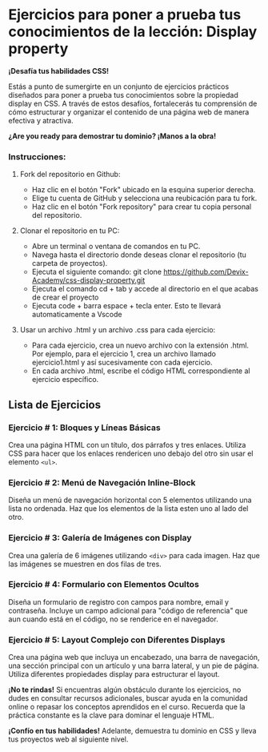 # Ejercicios para poner a prueba tus conocimientos de la lección: Display property

**¡Desafía tus habilidades CSS!**

Estás a punto de sumergirte en un conjunto de ejercicios prácticos diseñados para poner a prueba tus conocimientos sobre la propiedad display en CSS. A través de estos desafíos, fortalecerás tu comprensión de cómo estructurar y organizar el contenido de una página web de manera efectiva y atractiva.

**¿Are you ready para demostrar tu dominio? ¡Manos a la obra!**

### Instrucciones:
1. Fork del repositorio en Github:

    * Haz clic en el botón "Fork" ubicado en la esquina superior derecha.
    * Elige tu cuenta de GitHub y selecciona una reubicación para tu fork.
    * Haz clic en el botón "Fork repository" para crear tu copia personal del repositorio.

2. Clonar el repositorio en tu PC:

    * Abre un terminal o ventana de comandos en tu PC.
    * Navega hasta el directorio donde deseas clonar el repositorio (tu carpeta de proyectos).
    * Ejecuta el siguiente comando: git clone https://github.com/Devix-Academy/css-display-property.git
    * Ejecuta el comando cd + tab y accede al directorio en el que acabas de crear el proyecto
    * Ejecuta code + barra espace + tecla enter. Esto te llevará automaticamente a Vscode
    

3. Usar un archivo .html y un archivo .css para cada ejercicio:

    * Para cada ejercicio, crea un nuevo archivo con la extensión .html. Por ejemplo, para el ejercicio 1, crea un archivo llamado ejercicio1.html y así sucesivamente con cada ejercicio.
    * En cada archivo .html, escribe el código HTML correspondiente al ejercicio específico.

## Lista de Ejercicios

### Ejercicio # 1: Bloques y Líneas Básicas
Crea una página HTML con un título, dos párrafos y tres enlaces. Utiliza CSS para hacer que los enlaces rendericen uno debajo del otro sin usar el elemento `<ul>`.

### Ejercicio # 2: Menú de Navegación Inline-Block
Diseña un menú de navegación horizontal con 5 elementos utilizando una lista no ordenada. Haz que los elementos de la lista esten uno al lado del otro.

### Ejercicio # 3: Galería de Imágenes con Display
Crea una galería de 6 imágenes utilizando `<div>` para cada imagen. Haz que las imágenes se muestren en dos filas de tres.

### Ejercicio # 4: Formulario con Elementos Ocultos
Diseña un formulario de registro con campos para nombre, email y contraseña. Incluye un campo adicional para "código de referencia" que aun cuando está en el código, no se renderice en el navegador.
    
### Ejercicio # 5: Layout Complejo con Diferentes Displays
Crea una página web que incluya un encabezado, una barra de navegación, una sección principal con un artículo y una barra lateral, y un pie de página. Utiliza diferentes propiedades display para estructurar el layout.

**¡No te rindas!** Si encuentras algún obstáculo durante los ejercicios, no dudes en consultar recursos adicionales, buscar ayuda en la comunidad online o repasar los conceptos aprendidos en el curso. Recuerda que la práctica constante es la clave para dominar el lenguaje HTML.

**¡Confío en tus habilidades!** Adelante, demuestra tu dominio  en CSS y lleva tus proyectos web al siguiente nivel.
